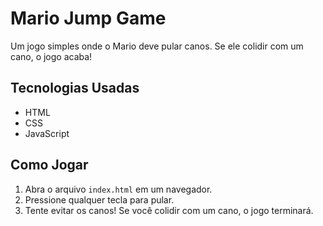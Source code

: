 # Mario Jump Game

Um jogo simples onde o Mario deve pular canos. Se ele colidir com um cano, o jogo acaba!

## Tecnologias Usadas

- HTML
- CSS
- JavaScript

## Como Jogar

1. Abra o arquivo `index.html` em um navegador.
2. Pressione qualquer tecla para pular.
3. Tente evitar os canos! Se você colidir com um cano, o jogo terminará.
